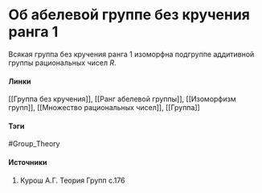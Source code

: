# Об абелевой группе без кручения ранга 1
Всякая группа без кручения ранга 1 изоморфна подгруппе аддитивной группы рациональных чисел $R$.

#### Линки
 [[Группа без кручения]],
 [[Ранг абелевой группы]],
 [[Изоморфизм групп]],
 [[Множество рациональных чисел]],
 [[Группа]]
#### Тэги
 #Group_Theory 
#### Источники
1. Курош А.Г. Теория Групп с.176
